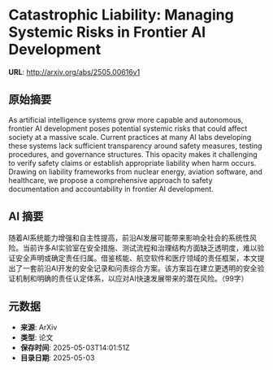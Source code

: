 # Catastrophic Liability: Managing Systemic Risks in Frontier AI Development

**URL**: http://arxiv.org/abs/2505.00616v1

## 原始摘要

As artificial intelligence systems grow more capable and autonomous, frontier
AI development poses potential systemic risks that could affect society at a
massive scale. Current practices at many AI labs developing these systems lack
sufficient transparency around safety measures, testing procedures, and
governance structures. This opacity makes it challenging to verify safety
claims or establish appropriate liability when harm occurs. Drawing on
liability frameworks from nuclear energy, aviation software, and healthcare, we
propose a comprehensive approach to safety documentation and accountability in
frontier AI development.


## AI 摘要

随着AI系统能力增强和自主性提高，前沿AI发展可能带来影响全社会的系统性风险。当前许多AI实验室在安全措施、测试流程和治理结构方面缺乏透明度，难以验证安全声明或确定责任归属。借鉴核能、航空软件和医疗领域的责任框架，本文提出了一套前沿AI开发的安全记录和问责综合方案。该方案旨在建立更透明的安全验证机制和明确的责任认定体系，以应对AI快速发展带来的潜在风险。（99字）

## 元数据

- **来源**: ArXiv
- **类型**: 论文
- **保存时间**: 2025-05-03T14:01:51Z
- **目录日期**: 2025-05-03
